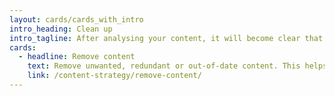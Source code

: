```yaml
---
layout: cards/cards_with_intro
intro_heading: Clean up
intro_tagline: After analysing your content, it will become clear that some content and websites are no longer required.
cards:
  - headline: Remove content
    text: Remove unwanted, redundant or out-of-date content. This helps users find what they need.
    link: /content-strategy/remove-content/
---
```

